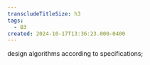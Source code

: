 ```yaml
---
transcludeTitleSize: h3
tags:
  - B3
created: 2024-10-17T13:36:23.000-0400
---
```

design algorithms according to specifications;